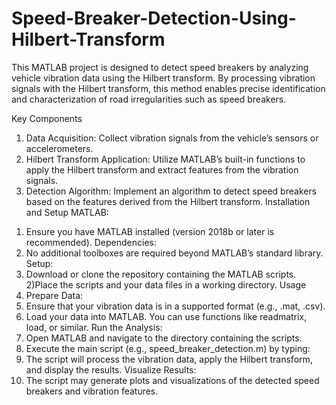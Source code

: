 # Speed-Breaker-Detection-Using-Hilbert-Transform


This MATLAB project is designed to detect speed breakers by analyzing vehicle vibration data using the Hilbert transform. By processing vibration signals with the Hilbert transform, this method enables precise identification and characterization of road irregularities such as speed breakers.

Key Components
1.	Data Acquisition: Collect vibration signals from the vehicle’s sensors or accelerometers.
2.	Hilbert Transform Application: Utilize MATLAB’s built-in functions to apply the Hilbert transform and extract features from the vibration signals.
3.	Detection Algorithm: Implement an algorithm to detect speed breakers based on the features derived from the Hilbert transform.
Installation and Setup
MATLAB:
1)	Ensure you have MATLAB installed (version 2018b or later is recommended).
Dependencies:
1)  No additional toolboxes are required beyond MATLAB’s standard library.
Setup:
1)  Download or clone the repository containing the MATLAB scripts.
2)Place the scripts and your data files in a working directory.
Usage
1)  Prepare Data:
2)  Ensure that your vibration data is in a supported format (e.g., .mat, .csv).
3)  Load your data into MATLAB. You can use functions like readmatrix, load, or similar.
Run the Analysis:
1)  Open MATLAB and navigate to the directory containing the scripts.
2)  Execute the main script (e.g., speed_breaker_detection.m) by typing:
3)  The script will process the vibration data, apply the Hilbert transform, and display the results.
Visualize Results:
1)  The script may generate plots and visualizations of the detected speed breakers and vibration features.
